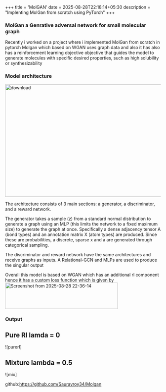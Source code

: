 +++
title = 'MolGAN'
date = 2025-08-28T22:18:14+05:30
description = "Implenting MolGan from scratch using PyTorch"
+++
### MolGan a Genrative adversal network for small molecular graph 
Recently i worked on a project where i implemented MolGan from scratch in pytorch Molgan which based on WGAN uses graph data and also it has also has a reinforcement learning objective objective that guides the model to generate molecules with specific desired properties, such as high solubility or synthesizability

### Model architecture
<img width="1140" height="363" alt="download" src="https://github.com/user-attachments/assets/fa30d70a-586f-4111-b09f-e44d9d821d1a" />


The architecture consists of 3 main sections: a generator, a discriminator, and a reward network.

The generator takes a sample (z) from a standard normal distribution to generate a graph using an MLP (this limits the network to a fixed maximum size) to generate the graph at once. Specifically a dense adjacency tensor A (bond types) and an annotation matrix X (atom types) are produced. Since these are probabilities, a discrete, sparse x and a are generated through categorical sampling.

The discriminator and reward network have the same architectures and receive graphs as inputs. A Relational-GCN and MLPs are used to produce the singular output

Overall this model is based on WGAN which has an additional rl component hence it has a custom loss function which is given by
<img width="364" height="85" alt="Screenshot from 2025-08-28 22-36-14" src="https://github.com/user-attachments/assets/08dae9d6-48a9-40ee-a078-bcfeaa4f6984" />


### Output 
## Pure Rl lamda = 0
![purerl]

## Mixture lambda = 0.5

![mix]

github:https://github.com/Sauravroy34/Molgan
